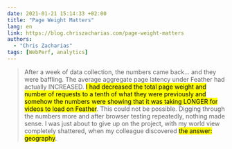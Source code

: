 ```yaml
---
date: 2021-01-21 15:14:33 +02:00
title: "Page Weight Matters"
lang: en
link: https://blog.chriszacharias.com/page-weight-matters
authors:
  - "Chris Zacharias"
tags: [WebPerf, analytics]
---
```


> After a week of data collection, the numbers came back… and they were baffling. The average aggregate page latency under Feather had actually INCREASED. <mark>I had decreased the total page weight and number of requests to a tenth of what they were previously and somehow the numbers were showing that it was taking LONGER for videos to load on Feather</mark>. This could not be possible. Digging through the numbers more and after browser testing repeatedly, nothing made sense. I was just about to give up on the project, with my world view completely shattered, when my colleague discovered <mark>the answer: geography</mark>.
